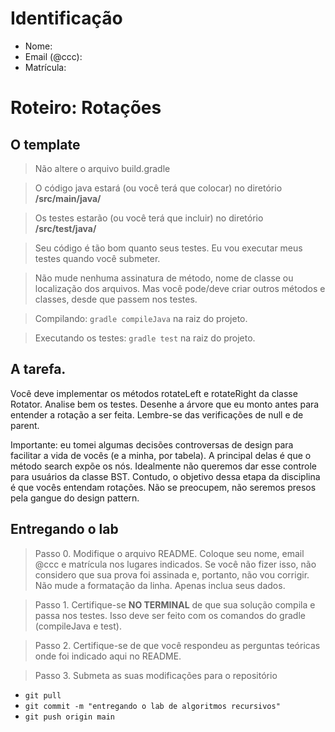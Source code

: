 # Identificação

* Nome: 
* Email (@ccc): 
* Matrícula: 

# Roteiro: Rotações

## O template

> Não altere o arquivo build.gradle

> O código java estará (ou você terá que colocar) no diretório **/src/main/java/**

> Os testes estarão (ou você terá que incluir) no diretório **/src/test/java/**

> Seu código é tão bom quanto seus testes. Eu vou executar meus testes quando você submeter.

> Não mude nenhuma assinatura de método, nome de classe ou localização dos arquivos. Mas você pode/deve criar outros métodos e classes, desde que passem nos testes.

> Compilando: `gradle compileJava` na raiz do projeto.

> Executando os testes: `gradle test` na raiz do projeto.

## A tarefa. 

Você deve implementar os métodos rotateLeft e rotateRight da classe Rotator. Analise bem os testes. Desenhe a árvore que eu monto antes para entender a rotação a ser feita. Lembre-se das verificações de null e de parent. 


Importante: eu tomei algumas decisões controversas de design para facilitar a vida de vocês (e a minha, por tabela). A principal delas é que o método search expõe os nós. Idealmente não queremos dar esse controle para usuários da classe BST. Contudo, o objetivo dessa etapa da disciplina é que vocês entendam rotações. Não se preocupem, não seremos presos pela gangue do design pattern.



## Entregando o lab

> Passo 0. Modifique o arquivo README. Coloque seu nome, email @ccc e matrícula nos lugares indicados. Se você não fizer isso, não considero que sua prova foi assinada e, portanto, não vou corrigir. Não mude a formatação da linha. Apenas inclua seus dados.

> Passo 1. Certifique-se **NO TERMINAL** de que sua solução compila e passa nos testes. Isso deve ser feito com os comandos do gradle (compileJava e test).

> Passo 2. Certifique-se de que você respondeu as perguntas teóricas onde foi indicado aqui no README.

> Passo 3. Submeta as suas modificações para o repositório

  * `git pull`
  * `git commit -m "entregando o lab de algoritmos recursivos"`
  * `git push origin main`
